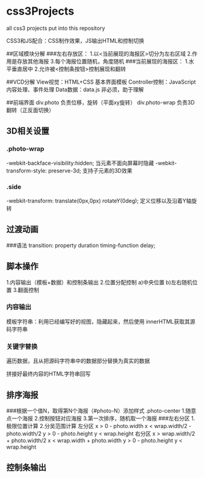 # css3Projects
all css3 projects put into this repository

CSS3和JS配合：CSS制作效果，JS输出HTML和控制切换

##区域模块分解
###左右存放区：
1.以<当前展现的海报区>切分为左右区域
2.作用是存放其他海报
3.每个海报位置随机，角度随机
###当前展现的海报区：
1.水平垂直居中
2.允许被<控制条按钮>控制展现和翻转

##VCD分解
View视觉：HTML+CSS 基本界面模板
Controller控制：JavaScript 内容处理、事件处理
Data数据：data.js 非必须，助于理解

##前端界面
div.photo 负责位移，旋转（平面xy旋转）
div.photo-wrap 负责3D翻转（正反面切换）
## 3D相关设置
### .photo-wrap
-webkit-backface-visibility:hidden;  当元素不面向屏幕时隐藏
-webkit-transform-style: preserve-3d; 支持子元素的3D效果
### .side 
-webkit-transform: translate(0px,0px) rotateY(0deg); 定义位移以及沿着Y轴旋转

## 过渡动画
###语法
transition: property duration timing-function delay;

## 脚本操作
1.内容输出（模板+数据）和控制条输出
2.位置分配控制 a)中央位置 b)左右随机位置
3.翻面控制

### 内容输出
模板字符串：利用已经编写好的视图，隐藏起来，然后使用
innerHTML获取其源码字符串
### 关键字替换
遍历数据，且从把源码字符串中的数据部分替换为真实的数据

拼接好最终内容的HTML字符串回写

## 排序海报
###根据一个值N，取得第N个海报（#photo-N）添加样式 .photo-center
1.随意点一个海报
2.控制按钮对应海报
3.第一次排序，随机取一个海报
###左右分区
1.极限位置计算
2.分吴范围计算
左分区
x > 0 - photo.width
x < wrap.width/2 - photo.width/2
y > 0 - photo.height
y < wrap.height
右分区
x > wrap.width/2 + photo.width/2
x < wrap.width + photo.width
y > 0 - photo.height
y < wrap.height

## 控制条输出